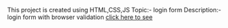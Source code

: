 This project is created using HTML,CSS,JS
Topic:- login form
Description:- login form with browser validation 
[click here to see]() 